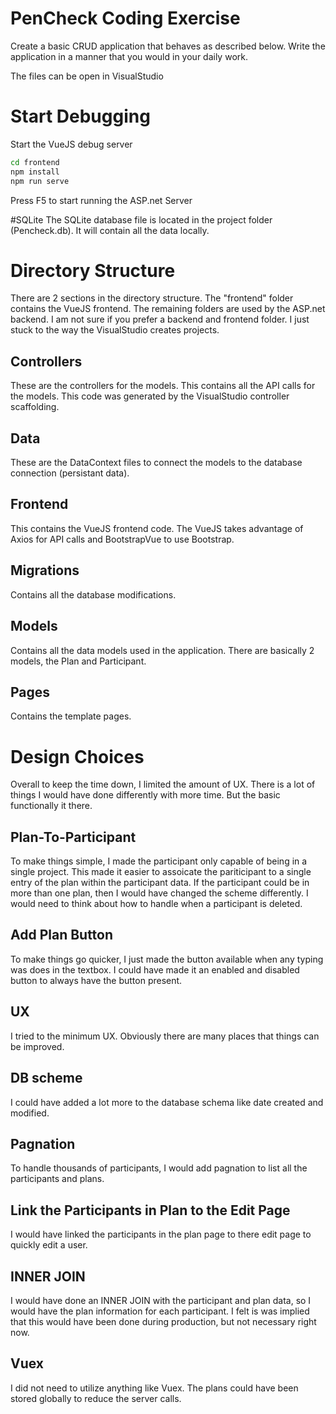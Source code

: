 ﻿# PenCheck Coding Exercise

Create a basic CRUD application that behaves as described below. Write the application in a manner that you would in your daily work.

The files can be open in VisualStudio

# Start Debugging 

 Start the VueJS debug server
``` bash
cd frontend
npm install
npm run serve
```

Press F5 to start running the ASP.net Server

#SQLite
The SQLite database file is located in the project folder (Pencheck.db).  It will contain all the data locally.

# Directory Structure
There are 2 sections in the directory structure.  The "frontend" folder contains the VueJS frontend.  The remaining folders are used by the ASP.net backend.
I am not sure if you prefer a backend and frontend folder.  I just stuck to the way the VisualStudio creates projects.

## Controllers
These are the controllers for the models.  This contains all the API calls for the models.  This code was generated by the VisualStudio controller scaffolding.

## Data
These are the DataContext files to connect the models to the database connection (persistant data).

## Frontend
This contains the VueJS frontend code.  The VueJS takes advantage of Axios for API calls and BootstrapVue to use Bootstrap.

## Migrations
Contains all the database modifications.

## Models
Contains all the data models used in the application.  There are basically 2 models, the Plan and Participant.

## Pages
Contains the template pages.


# Design Choices
Overall to keep the time down, I limited the amount of UX.  There is a lot of things I would have done differently with more time.  But the basic functionally it there.


## Plan-To-Participant
To make things simple, I made the participant only capable of being in a single project.
This made it easier to assoicate the pariticipant to a single entry of the plan within the participant data.
If the participant could be in more than one plan, then I would have changed the scheme differently.  I would need to think about how to handle when a participant is deleted.

## Add Plan Button
To make things go quicker, I just made the button available when any typing was does in the textbox.  I could have made it an enabled and disabled button to always have the button present.

## UX
I tried to the minimum UX.  Obviously there are many places that things can be improved.

## DB scheme
I could have added a lot more to the database schema like date created and modified.

## Pagnation
To handle thousands of participants, I would add pagnation to list all the participants and plans.

## Link the Participants in Plan to the Edit Page
I would have linked the participants in the plan page to there edit page to quickly edit a user.  

## INNER JOIN
I would have done an INNER JOIN with the participant and plan data, so I would have the plan information for each participant.  I felt is was implied that this would have been done during production, but not necessary right now.

## Vuex
I did not need to utilize anything like Vuex.  The plans could have been stored globally to reduce the server calls.
